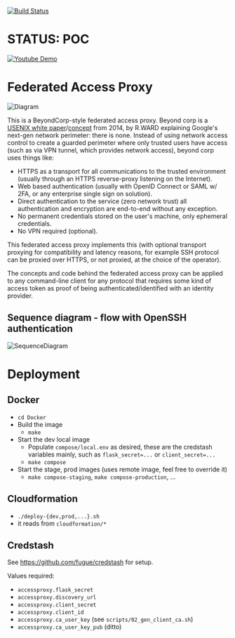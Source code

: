 [![Build Status](https://travis-ci.org/mozilla-iam/federated_access_proxy.svg?branch=master)](https://travis-ci.org/mozilla-iam/federated_access_proxy)

# STATUS: POC



[![Youtube Demo](https://i.imgur.com/yg27j5L.png)](
https://www.youtube.com/watch?v=P66dAu06KJw "Federated Access Proxy with SSH Demo")

# Federated Access Proxy

![Diagram](/docs/images/hl_diagram.png?raw=true "High-level diagram")

This is a BeyondCorp-style federated access proxy.  Beyond corp is a [USENIX white
paper](https://www.usenix.org/system/files/login/articles/login_dec14_02_ward.pdf)/[concept](https://research.google.com/pubs/pub43231.html)
from 2014, by R.WARD explaining Google's next-gen network perimeter: there is none.  Instead of using network access
control to create a guarded perimeter where only trusted users have access (such as via VPN tunnel, which provides
network access), beyond corp uses things like:

- HTTPS as a transport for all communications to the trusted environment (usually through an HTTPS reverse-proxy
  listening on the Internet).
- Web based authentication (usually with OpenID Connect or SAML w/ 2FA, or any enterprise single sign on solution).
- Direct authentication to the service (zero network trust) all authentication and encryption are end-to-end without any exception.
- No permanent credentials stored on the user's machine, only ephemeral credentials.
- No VPN required (optional).

This federated access proxy implements this (with optional transport proxying for compatibility and latency reasons, for
example SSH protocol can be proxied over HTTPS, or not proxied, at the choice of the operator).

The concepts and code behind the federated access proxy can be applied to any command-line client for any protocol that
requires some kind of access token as proof of being authenticated/identified with an identity provider.

## Sequence diagram - flow with OpenSSH authentication

![SequenceDiagram](/docs/images/sequence_diagram.png?raw=true "Sequence diagram")

# Deployment

## Docker
- `cd Docker`
- Build the image
  - `make` 
- Start the dev local image
  - Populate `compose/local.env` as desired, these are the credstash variables mainly, such as `flask_secret=...` or
    `client_secret=...`
  - `make compose`
- Start the stage, prod images (uses remote image, feel free to override it)
  - `make compose-staging`, `make compose-production`, ...

## Cloudformation
- `./deploy-{dev,prod,...}.sh`
- it reads from `cloudformation/*`

## Credstash

See https://github.com/fugue/credstash for setup.

Values required:
- `accessproxy.flask_secret`
- `accessproxy.discovery_url`
- `accessproxy.client_secret`
- `accessproxy.client_id`
- `accessproxy.ca_user_key` (see `scripts/02_gen_client_ca.sh`)
- `accessproxy.ca_user_key_pub` (ditto)
